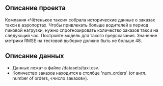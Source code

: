 ## Описание проекта

Компания «Чётенькое такси» собрала исторические данные о заказах такси в аэропортах. Чтобы привлекать больше водителей в период пиковой нагрузки, нужно спрогнозировать количество заказов такси на следующий час. Постройте модель для такого предсказания.
Значение метрики RMSE на тестовой выборке должно быть не больше 48.

## Описание данных

* Данные лежат в файле /datasets/taxi.csv. 
* Количество заказов находится в столбце 'num_orders' (от англ. number of orders, «число заказов»).

